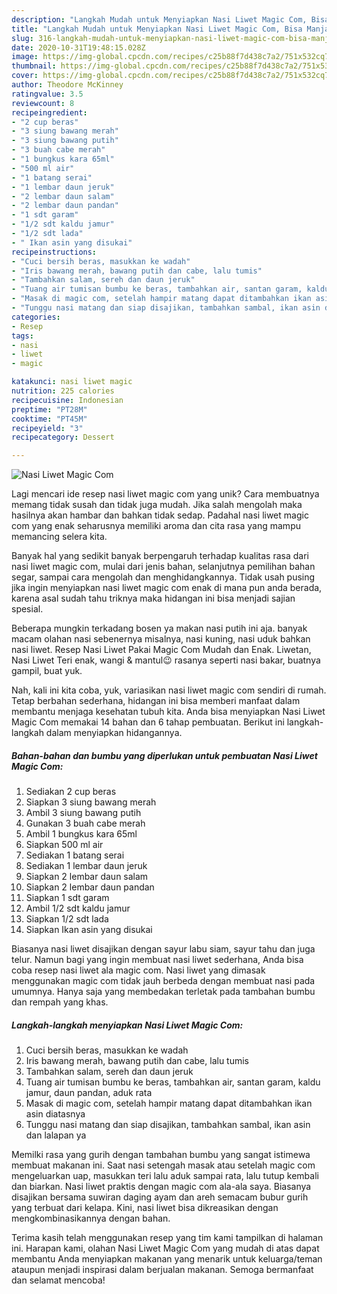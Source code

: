 ```yaml
---
description: "Langkah Mudah untuk Menyiapkan Nasi Liwet Magic Com, Bisa Manjain Lidah"
title: "Langkah Mudah untuk Menyiapkan Nasi Liwet Magic Com, Bisa Manjain Lidah"
slug: 316-langkah-mudah-untuk-menyiapkan-nasi-liwet-magic-com-bisa-manjain-lidah
date: 2020-10-31T19:48:15.028Z
image: https://img-global.cpcdn.com/recipes/c25b88f7d438c7a2/751x532cq70/nasi-liwet-magic-com-foto-resep-utama.jpg
thumbnail: https://img-global.cpcdn.com/recipes/c25b88f7d438c7a2/751x532cq70/nasi-liwet-magic-com-foto-resep-utama.jpg
cover: https://img-global.cpcdn.com/recipes/c25b88f7d438c7a2/751x532cq70/nasi-liwet-magic-com-foto-resep-utama.jpg
author: Theodore McKinney
ratingvalue: 3.5
reviewcount: 8
recipeingredient:
- "2 cup beras"
- "3 siung bawang merah"
- "3 siung bawang putih"
- "3 buah cabe merah"
- "1 bungkus kara 65ml"
- "500 ml air"
- "1 batang serai"
- "1 lembar daun jeruk"
- "2 lembar daun salam"
- "2 lembar daun pandan"
- "1 sdt garam"
- "1/2 sdt kaldu jamur"
- "1/2 sdt lada"
- " Ikan asin yang disukai"
recipeinstructions:
- "Cuci bersih beras, masukkan ke wadah"
- "Iris bawang merah, bawang putih dan cabe, lalu tumis"
- "Tambahkan salam, sereh dan daun jeruk"
- "Tuang air tumisan bumbu ke beras, tambahkan air, santan garam, kaldu jamur, daun pandan, aduk rata"
- "Masak di magic com, setelah hampir matang dapat ditambahkan ikan asin diatasnya"
- "Tunggu nasi matang dan siap disajikan, tambahkan sambal, ikan asin dan lalapan ya"
categories:
- Resep
tags:
- nasi
- liwet
- magic

katakunci: nasi liwet magic 
nutrition: 225 calories
recipecuisine: Indonesian
preptime: "PT28M"
cooktime: "PT45M"
recipeyield: "3"
recipecategory: Dessert

---
```



![Nasi Liwet Magic Com](https://img-global.cpcdn.com/recipes/c25b88f7d438c7a2/751x532cq70/nasi-liwet-magic-com-foto-resep-utama.jpg)

Lagi mencari ide resep nasi liwet magic com yang unik? Cara membuatnya memang tidak susah dan tidak juga mudah. Jika salah mengolah maka hasilnya akan hambar dan bahkan tidak sedap. Padahal nasi liwet magic com yang enak seharusnya memiliki aroma dan cita rasa yang mampu memancing selera kita.

Banyak hal yang sedikit banyak berpengaruh terhadap kualitas rasa dari nasi liwet magic com, mulai dari jenis bahan, selanjutnya pemilihan bahan segar, sampai cara mengolah dan menghidangkannya. Tidak usah pusing jika ingin menyiapkan nasi liwet magic com enak di mana pun anda berada, karena asal sudah tahu triknya maka hidangan ini bisa menjadi sajian spesial.

Beberapa mungkin terkadang bosen ya makan nasi putih ini aja. banyak macam olahan nasi sebenernya misalnya, nasi kuning, nasi uduk bahkan nasi liwet. Resep Nasi Liwet Pakai Magic Com Mudah dan Enak. Liwetan, Nasi Liwet Teri enak, wangi &amp; mantul😉 rasanya seperti nasi bakar, buatnya gampil, buat yuk.


Nah, kali ini kita coba, yuk, variasikan nasi liwet magic com sendiri di rumah. Tetap berbahan sederhana, hidangan ini bisa memberi manfaat dalam membantu menjaga kesehatan tubuh kita. Anda bisa menyiapkan Nasi Liwet Magic Com memakai 14 bahan dan 6 tahap pembuatan. Berikut ini langkah-langkah dalam menyiapkan hidangannya.

<!--inarticleads1-->

##### Bahan-bahan dan bumbu yang diperlukan untuk pembuatan Nasi Liwet Magic Com:

1. Sediakan 2 cup beras
1. Siapkan 3 siung bawang merah
1. Ambil 3 siung bawang putih
1. Gunakan 3 buah cabe merah
1. Ambil 1 bungkus kara 65ml
1. Siapkan 500 ml air
1. Sediakan 1 batang serai
1. Sediakan 1 lembar daun jeruk
1. Siapkan 2 lembar daun salam
1. Siapkan 2 lembar daun pandan
1. Siapkan 1 sdt garam
1. Ambil 1/2 sdt kaldu jamur
1. Siapkan 1/2 sdt lada
1. Siapkan  Ikan asin yang disukai


Biasanya nasi liwet disajikan dengan sayur labu siam, sayur tahu dan juga telur. Namun bagi yang ingin membuat nasi liwet sederhana, Anda bisa coba resep nasi liwet ala magic com. Nasi liwet yang dimasak menggunakan magic com tidak jauh berbeda dengan membuat nasi pada umumnya. Hanya saja yang membedakan terletak pada tambahan bumbu dan rempah yang khas. 

<!--inarticleads2-->

##### Langkah-langkah menyiapkan Nasi Liwet Magic Com:

1. Cuci bersih beras, masukkan ke wadah
1. Iris bawang merah, bawang putih dan cabe, lalu tumis
1. Tambahkan salam, sereh dan daun jeruk
1. Tuang air tumisan bumbu ke beras, tambahkan air, santan garam, kaldu jamur, daun pandan, aduk rata
1. Masak di magic com, setelah hampir matang dapat ditambahkan ikan asin diatasnya
1. Tunggu nasi matang dan siap disajikan, tambahkan sambal, ikan asin dan lalapan ya


Memilki rasa yang gurih dengan tambahan bumbu yang sangat istimewa membuat makanan ini. Saat nasi setengah masak atau setelah magic com mengeluarkan uap, masukkan teri lalu aduk sampai rata, lalu tutup kembali dan biarkan. Nasi liwet praktis dengan magic com ala-ala saya. Biasanya disajikan bersama suwiran daging ayam dan areh semacam bubur gurih yang terbuat dari kelapa. Kini, nasi liwet bisa dikreasikan dengan mengkombinasikannya dengan bahan. 

Terima kasih telah menggunakan resep yang tim kami tampilkan di halaman ini. Harapan kami, olahan Nasi Liwet Magic Com yang mudah di atas dapat membantu Anda menyiapkan makanan yang menarik untuk keluarga/teman ataupun menjadi inspirasi dalam berjualan makanan. Semoga bermanfaat dan selamat mencoba!
